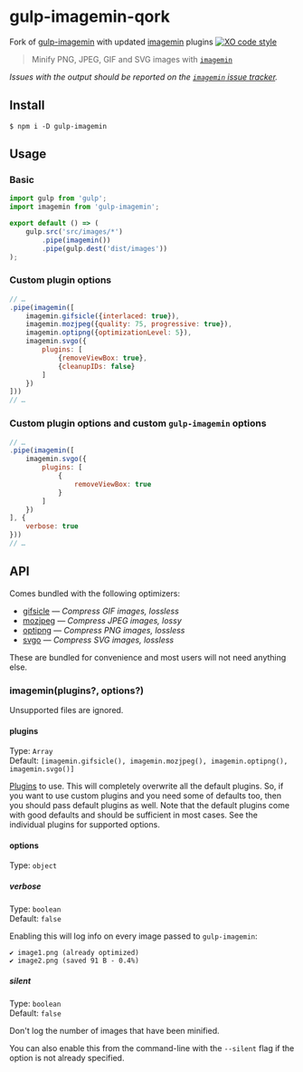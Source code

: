 # gulp-imagemin-qork
Fork of [gulp-imagemin](https://github.com/sindresorhus/gulp-imagemin) with updated [imagemin](https://github.com/imagemin/imagemin) plugins [![XO code style](https://img.shields.io/badge/code_style-XO-5ed9c7.svg)](https://github.com/xojs/xo)

> Minify PNG, JPEG, GIF and SVG images with [`imagemin`](https://github.com/imagemin/imagemin)

*Issues with the output should be reported on the [`imagemin` issue tracker](https://github.com/imagemin/imagemin/issues).*

## Install

```
$ npm i -D gulp-imagemin
```

## Usage

### Basic

```js
import gulp from 'gulp';
import imagemin from 'gulp-imagemin';

export default () => (
	gulp.src('src/images/*')
		.pipe(imagemin())
		.pipe(gulp.dest('dist/images'))
);
```

### Custom plugin options

```js
// …
.pipe(imagemin([
	imagemin.gifsicle({interlaced: true}),
	imagemin.mozjpeg({quality: 75, progressive: true}),
	imagemin.optipng({optimizationLevel: 5}),
	imagemin.svgo({
		plugins: [
			{removeViewBox: true},
			{cleanupIDs: false}
		]
	})
]))
// …
```

### Custom plugin options and custom `gulp-imagemin` options

```js
// …
.pipe(imagemin([
	imagemin.svgo({
		plugins: [
			{
				removeViewBox: true
			}
		]
	})
], {
	verbose: true
}))
// …
```

## API

Comes bundled with the following optimizers:

- [gifsicle](https://github.com/imagemin/imagemin-gifsicle) — *Compress GIF images, lossless*
- [mozjpeg](https://github.com/imagemin/imagemin-mozjpeg) — *Compress JPEG images, lossy*
- [optipng](https://github.com/imagemin/imagemin-optipng) — *Compress PNG images, lossless*
- [svgo](https://github.com/imagemin/imagemin-svgo) — *Compress SVG images, lossless*

These are bundled for convenience and most users will not need anything else.

### imagemin(plugins?, options?)

Unsupported files are ignored.

#### plugins

Type: `Array`\
Default: `[imagemin.gifsicle(), imagemin.mozjpeg(), imagemin.optipng(), imagemin.svgo()]`

[Plugins](https://www.npmjs.com/browse/keyword/imageminplugin) to use. This will completely overwrite all the default plugins. So, if you want to use custom plugins and you need some of defaults too, then you should pass default plugins as well. Note that the default plugins come with good defaults and should be sufficient in most cases. See the individual plugins for supported options.

#### options

Type: `object`

##### verbose

Type: `boolean`\
Default: `false`

Enabling this will log info on every image passed to `gulp-imagemin`:

```
✔ image1.png (already optimized)
✔ image2.png (saved 91 B - 0.4%)
```

##### silent

Type: `boolean`\
Default: `false`

Don't log the number of images that have been minified.

You can also enable this from the command-line with the `--silent` flag if the option is not already specified.
